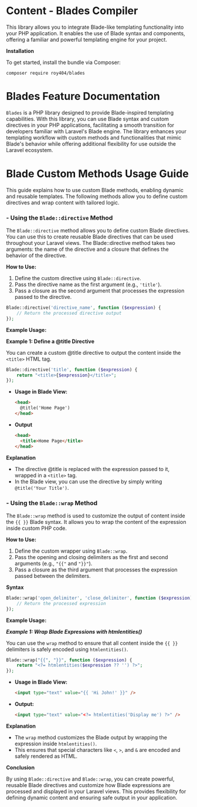 # Content - Blades Compiler

This library allows you to integrate Blade-like templating functionality into your PHP application. It enables the use of Blade syntax and components, offering a familiar and powerful templating engine for your project.

**Installation**

To get started, install the bundle via Composer:

```
composer require roy404/blades
```

# Blades Feature Documentation

`Blades` is a PHP library designed to provide Blade-inspired templating capabilities. With this library, you can use Blade syntax and custom directives in your PHP applications, facilitating a smooth transition for developers familiar with Laravel's Blade engine. The library enhances your templating workflow with custom methods and functionalities that mimic Blade's behavior while offering additional flexibility for use outside the Laravel ecosystem.

# Blade Custom Methods Usage Guide

This guide explains how to use custom Blade methods, enabling dynamic and reusable templates. The following methods allow you to define custom directives and wrap content with tailored logic.

### **- Using the `Blade::directive` Method**

The `Blade::directive` method allows you to define custom Blade directives. You can use this to create reusable Blade directives that can be used throughout your Laravel views. The Blade::directive method takes two arguments: the name of the directive and a closure that defines the behavior of the directive.

**How to Use:**
1. Define the custom directive using `Blade::directive`.
2. Pass the directive name as the first argument (e.g., `'title'`).
3. Pass a closure as the second argument that processes the expression passed to the directive.
```php
Blade::directive('directive_name', function ($expression) {
    // Return the processed directive output
});
```

**Example Usage:**

**Example 1: Define a @title Directive**

You can create a custom @title directive to output the content inside the `<title>` HTML tag.

```php
Blade::directive('title', function ($expression) {
    return "<title>{$expression}</title>";
});
```

* **Usage in Blade View:**
  ```html
  <head>
    @title('Home Page')
  </head>
  ```

* **Output**
  ```html
  <head>
    <title>Home Page</title>
  </head>
  ```
  
**Explanation**

* The directive @title is replaced with the expression passed to it, wrapped in a `<title>` tag.
* In the Blade view, you can use the directive by simply writing `@title('Your Title')`.


### **- Using the `Blade::wrap` Method**

The `Blade::wrap` method is used to customize the output of content inside the `{{ }}` Blade syntax. It allows you to wrap the content of the expression inside custom PHP code.

**How to Use:**

1. Define the custom wrapper using `Blade::wrap`.
2. Pass the opening and closing delimiters as the first and second arguments (e.g., `"{{"` and `"}}"`).
3. Pass a closure as the third argument that processes the expression passed between the delimiters.

**Syntax**
```php
Blade::wrap('open_delimiter', 'close_delimiter', function ($expression) {
    // Return the processed expression
});
```

**Example Usage:**

***Example 1: Wrap Blade Expressions with htmlentities()***

You can use the `wrap` method to ensure that all content inside the `{{ }}` delimiters is safely encoded using `htmlentities()`.

```php
Blade::wrap("{{", "}}", function ($expression) {
    return "<?= htmlentities($expression ?? '') ?>";
});
```

* **Usage in Blade View:**
  ```html
  <input type="text" value="{{ 'Hi John!' }}" />
  ```
* **Output:**
  ```html
  <input type="text" value="<?= htmlentities('Display me') ?>" />
  ```

**Explanation**

* The `wrap` method customizes the Blade output by wrapping the expression inside `htmlentities()`.
* This ensures that special characters like `<`, `>`, and `&` are encoded and safely rendered as HTML.

**Conclusion**

By using `Blade::directive` and `Blade::wrap`, you can create powerful, reusable Blade directives and customize how Blade expressions are processed and displayed in your Laravel views. This provides flexibility for defining dynamic content and ensuring safe output in your application.